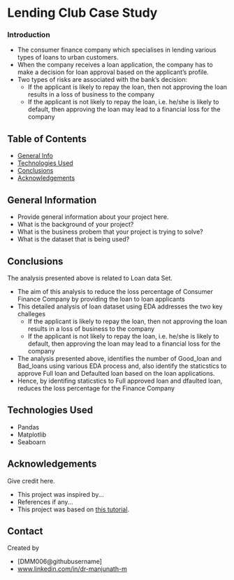 # Lending Club Case Study
### Introduction
- The consumer finance company which specialises in lending various types of loans to urban customers. 
- When the company receives a loan application, the company has to make a decision for loan approval based on the applicant’s profile. 
- Two types of risks are associated with the bank’s decision:
    - If the applicant is likely to repay the loan, then not approving the loan results in a loss of business to the company
    - If the applicant is not likely to repay the loan, i.e. he/she is likely to default, then approving the loan may lead to a financial loss for the company


## Table of Contents
* [General Info](#general-information)
* [Technologies Used](#technologies-used)
* [Conclusions](#conclusions)
* [Acknowledgements](#acknowledgements)

<!-- You can include any other section that is pertinent to your problem -->

## General Information
- Provide general information about your project here.
- What is the background of your project?
- What is the business probem that your project is trying to solve?
- What is the dataset that is being used?

<!-- You don't have to answer all the questions - just the ones relevant to your project. -->

## Conclusions
The analysis presented above is related to Loan data Set. 
- The aim of this analysis to reduce the loss percentage of Consumer Finance Company by providing the loan to loan applicants
- This detailed analysis of loan dataset using EDA addresses the two key challeges 
    - If the applicant is likely to repay the loan, then not approving the loan results in a loss of business to the company
    - If the applicant is not likely to repay the loan, i.e. he/she is likely to default, then approving the loan may lead to a financial loss for the company
- The analysis presented above, identifies the number of Good_loan and Bad_loans using various EDA process and, also identify the staticstics to approve Full loan and Defaulted loan based on the loan applications. 
- Hence, by identifing staticstics to Full approved loan and dfaulted loan, reduces the loss percentage for the Finance Company

<!-- You don't have to answer all the questions - just the ones relevant to your project. -->


## Technologies Used
- Pandas
- Matplotlib
- Seaboarn

<!-- As the libraries versions keep on changing, it is recommended to mention the version of library used in this project -->

## Acknowledgements
Give credit here.
- This project was inspired by...
- References if any...
- This project was based on [this tutorial](https://www.example.com).


## Contact
Created by
- [DMM006@githubusername] 
- www.linkedin.com/in/dr-manjunath-m


<!-- Optional -->
<!-- ## License -->
<!-- This project is open source and available under the [... License](). -->

<!-- You don't have to include all sections - just the one's relevant to your project -->

